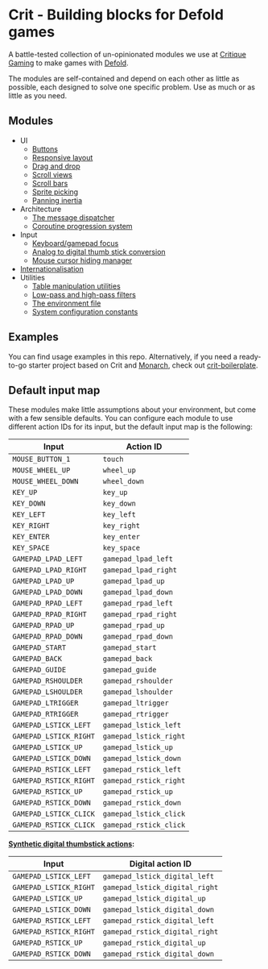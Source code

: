 # Crit - Building blocks for Defold games

A battle-tested collection of un-opinionated modules we use at [Critique Gaming]
to make games with [Defold].

The modules are self-contained and depend on each other as little as possible,
each designed to solve one specific problem. Use as much or as little as you need.

[Critique Gaming]: https://critique-gaming.com
[Defold]: https://defold.com

## Modules

* UI
  * [Buttons](./docs/button.md)
  * [Responsive layout](./docs/layout.md)
  * [Drag and drop](./docs/drag_and_drop.md)
  * [Scroll views](./docs/scroll.md)
  * [Scroll bars](./docs/scrollbar.md)
  * [Sprite picking](./docs/pick.md)
  * [Panning inertia](./docs/inertia.md)
* Architecture
  * [The message dispatcher](./docs/dispatcher.md)
  * [Coroutine progression system](./docs/progression.md)
* Input
  * [Keyboard/gamepad focus](./docs/focus.md)
  * [Analog to digital thumb stick conversion](./docs/analog_to_digital.md)
  * [Mouse cursor hiding manager](./docs/cursor.md)
* [Internationalisation](./docs/intl.md)
* Utilities
  * [Table manipulation utilities](./docs/table_util.md)
  * [Low-pass and high-pass filters](./docs/filters.md)
  * [The environment file](./docs/env.md)
  * [System configuration constants]('./docs/sys_config.md)

## Examples

You can find usage examples in this repo. Alternatively, if you need a
ready-to-go starter project based on Crit and [Monarch](https://github.com/britzl/monarch),
check out [crit-boilerplate](https://github.com/dapetcu21/crit-boilerplate).

## Default input map

These modules make little assumptions about your environment, but come with a
few sensible defaults. You can configure each module to use different
action IDs for its input, but the default input map is the following:

|Input|Action ID|
|-|-|
|`MOUSE_BUTTON_1`|`touch`|
|`MOUSE_WHEEL_UP`|`wheel_up`|
|`MOUSE_WHEEL_DOWN`|`wheel_down`|
|`KEY_UP`|`key_up`|
|`KEY_DOWN`|`key_down`|
|`KEY_LEFT`|`key_left`|
|`KEY_RIGHT`|`key_right`|
|`KEY_ENTER`|`key_enter`|
|`KEY_SPACE`|`key_space`|
|`GAMEPAD_LPAD_LEFT`|`gamepad_lpad_left`|
|`GAMEPAD_LPAD_RIGHT`|`gamepad_lpad_right`|
|`GAMEPAD_LPAD_UP`|`gamepad_lpad_up`|
|`GAMEPAD_LPAD_DOWN`|`gamepad_lpad_down`|
|`GAMEPAD_RPAD_LEFT`|`gamepad_rpad_left`|
|`GAMEPAD_RPAD_RIGHT`|`gamepad_rpad_right`|
|`GAMEPAD_RPAD_UP`|`gamepad_rpad_up`|
|`GAMEPAD_RPAD_DOWN`|`gamepad_rpad_down`|
|`GAMEPAD_START`|`gamepad_start`|
|`GAMEPAD_BACK`|`gamepad_back`|
|`GAMEPAD_GUIDE`|`gamepad_guide`|
|`GAMEPAD_RSHOULDER`|`gamepad_rshoulder`|
|`GAMEPAD_LSHOULDER`|`gamepad_lshoulder`|
|`GAMEPAD_LTRIGGER`|`gamepad_ltrigger`|
|`GAMEPAD_RTRIGGER`|`gamepad_rtrigger`|
|`GAMEPAD_LSTICK_LEFT`|`gamepad_lstick_left`|
|`GAMEPAD_LSTICK_RIGHT`|`gamepad_lstick_right`|
|`GAMEPAD_LSTICK_UP`|`gamepad_lstick_up`|
|`GAMEPAD_LSTICK_DOWN`|`gamepad_lstick_down`|
|`GAMEPAD_RSTICK_LEFT`|`gamepad_rstick_left`|
|`GAMEPAD_RSTICK_RIGHT`|`gamepad_rstick_right`|
|`GAMEPAD_RSTICK_UP`|`gamepad_rstick_up`|
|`GAMEPAD_RSTICK_DOWN`|`gamepad_rstick_down`|
|`GAMEPAD_LSTICK_CLICK`|`gamepad_lstick_click`|
|`GAMEPAD_RSTICK_CLICK`|`gamepad_rstick_click`|

**[Synthetic digital thumbstick actions](./docs/analog_to_digital.md):**

|Input|Digital action ID|
|-|-|
|`GAMEPAD_LSTICK_LEFT`|`gamepad_lstick_digital_left`|
|`GAMEPAD_LSTICK_RIGHT`|`gamepad_lstick_digital_right`|
|`GAMEPAD_LSTICK_UP`|`gamepad_lstick_digital_up`|
|`GAMEPAD_LSTICK_DOWN`|`gamepad_lstick_digital_down`|
|`GAMEPAD_RSTICK_LEFT`|`gamepad_rstick_digital_left`|
|`GAMEPAD_RSTICK_RIGHT`|`gamepad_rstick_digital_right`|
|`GAMEPAD_RSTICK_UP`|`gamepad_rstick_digital_up`|
|`GAMEPAD_RSTICK_DOWN`|`gamepad_rstick_digital_down`|

